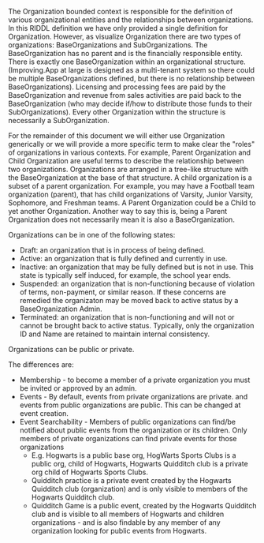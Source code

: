 The Organization bounded context is responsible for the definition of various organizational entities and the relationships between organizations. In this RIDDL definition we have only provided a single definition for Organization. However, as visualize Organization there are  two types of organizations: BaseOrganizations and SubOrganizations. The BaseOrganization has no parent and is the financially responsible entity. There is exactly one BaseOrganization within an organizational structure. (Improving.App at large is designed as a multi-tenant system so there could be multiple BaseOrganizations defined, but there is no relationship between BaseOrganizations). Licensing and processing fees are paid by the BaseOrganization and revenue from sales activities are paid back to the BaseOrganization (who may decide if/how to distribute those funds to their SubOrganizations). Every other Organization within the structure is necessarily a SubOrganization. 

For the remainder of this document we will either use Organization generically or we will provide a more specific term to make clear the "roles" of organizations in various contexts. For example, Parent Organization and Child Organization are useful terms to describe the relationship between two organizations. Organizations are arranged in a tree-like structure with the BaseOrganization at the base of that structure. A child organization is a subset of a parent organization. For example, you may have a Football team organization (parent), that has child organizations of Varsity, Junior Varsity, Sophomore, and Freshman teams. A Parent Organization could be a Child to yet another Organization. Another way to say this is, being a Parent Organization does not necessarily mean it is also a BaseOrganization.

Organizations can be in one of the following states:
* Draft: an organization that is in process of being defined.
* Active: an organization that is fully defined and currently in use.
* Inactive: an organization that may be fully defined but is not in use. This state is typically self induced, for example, the school year ends.
* Suspended: an organization that is non-functioning because of violation of terms, non-payment, or similar reason. If these concerns are remedied the organizaton may be moved back to active status by a BaseOrganization Admin.
* Terminated: an organization that is non-functioning and will not or cannot be brought back to active status. Typically, only the organization ID and Name are retained to maintain internal consistency.

Organizations can be public or private.

The differences are:
* Membership - to become a member of a private organization you must be invited or approved by an admin.
* Events - By default, events from private organizations are private. and events from public organizations are public. This can be changed at event creation.
* Event Searchability - Members of public organizations can find/be notified about public events from the organization or its children.  Only members of private organizations can find private events for those organizations
    * E.g. Hogwarts is a public base org,  HogWarts Sports Clubs is a public org, child of Hogwarts, Hogwarts Quidditch club is a private org child of Hogwarts Sports Clubs.
    * Quidditch practice is a private event created by the Hogwarts Quidditch club (organization) and is only visible to members of the Hogwarts Quidditch club.
    * Quidditch Game is a public event, created by the Hogwarts Quidditch club and is visible to all members of Hogwarts and children organizations - and is also findable by any member of any organization looking for public events from Hogwarts.